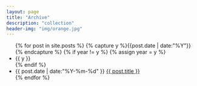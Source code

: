 ```yaml
---
layout: page
title: "Archive"
description: "collection"
header-img: "img/orange.jpg"
---
```


<ul class="listing">
{% for post in site.posts %}
  {% capture y %}{{post.date | date:"%Y"}}{% endcapture %}
  {% if year != y %}
    {% assign year = y %}
    <li class="listing-seperator">{{ y }}</li>
  {% endif %}
  <li class="listing-item">
    <time datetime="{{ post.date | date:"%Y-%m-%d" }}">
      {{ post.date | date:"%Y-%m-%d" }}
    </time>
    <a href="{{ post.url }}" title="{{ post.title }}">{{ post.title }}</a>
  </li>
{% endfor %}
</ul>
